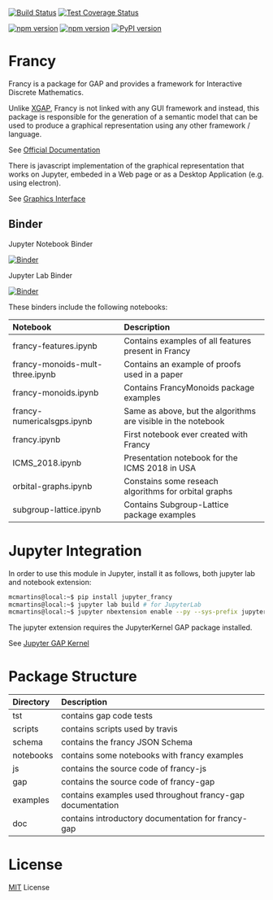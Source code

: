 [![Build Status](https://travis-ci.org/gap-packages/francy.svg?branch=master)](https://travis-ci.org/gap-packages/francy)
[![Test Coverage Status](https://codecov.io/gh/gap-packages/francy/branch/master/graph/badge.svg)](https://codecov.io/gh/gap-packages/francy)

[![npm version](https://badge.fury.io/js/francy-extension-browser.svg)](https://badge.fury.io/js/francy-extension-browser)
[![npm version](https://badge.fury.io/js/jupyter-francy.svg)](https://badge.fury.io/js/jupyter-francy)
[![PyPI version](https://badge.fury.io/py/jupyter-francy.svg)](https://badge.fury.io/py/jupyter-francy)

# Francy

Francy is a package for GAP and provides a framework for Interactive Discrete Mathematics.

Unlike [XGAP](https://github.com/gap-packages/xgap), Francy is not linked with any GUI framework and instead, 
this package is responsible for the generation of a semantic model that can be used to produce a graphical representation using any other framework / language.

See [Official Documentation](https://gap-packages.github.io/francy/doc/chap1.html)

There is javascript implementation of the graphical representation that works on Jupyter, embeded in a Web page or as a Desktop Application (e.g. using electron).

See [Graphics Interface](/js)

## Binder 

Jupyter Notebook Binder

[![Binder](https://mybinder.org/badge.svg)](https://mybinder.org/v2/gh/gap-packages/francy/master)

Jupyter Lab Binder

[![Binder](https://mybinder.org/badge.svg)](https://mybinder.org/v2/gh/gap-packages/francy/master?urlpath=lab)

These binders include the following notebooks:

|Notebook                        |Description                                                     |
|:-------------------------------|:---------------------------------------------------------------|
|francy-features.ipynb           | Contains examples of all features present in Francy            |
|francy-monoids-mult-three.ipynb | Contains an example of proofs used in a paper                  |
|francy-monoids.ipynb            | Contains FrancyMonoids package examples                        |
|francy-numericalsgps.ipynb      | Same as above, but the algorithms are visible in the notebook  |
|francy.ipynb                    | First notebook ever created with Francy                        |
|ICMS_2018.ipynb                 | Presentation notebook for the ICMS 2018 in USA                 |
|orbital-graphs.ipynb            | Constains some reseach algorithms for orbital graphs           |
|subgroup-lattice.ipynb          | Contains Subgroup-Lattice package examples                     |

# Jupyter Integration

In order to use this module in Jupyter, install it as follows, both jupyter lab and notebook extension:

```bash
mcmartins@local:~$ pip install jupyter_francy
mcmartins@local:~$ jupyter lab build # for JupyterLab
mcmartins@local:~$ jupyter nbextension enable --py --sys-prefix jupyter_francy # for Jupyter Notebook
```

The jupyter extension requires the JupyterKernel GAP package installed.

See [Jupyter GAP Kernel](https://github.com/gap-packages/JupyterKernel)

# Package Structure

|Directory   |Description                                                     |
|:-----------|:---------------------------------------------------------------|
| tst        | contains gap code tests                                        |
| scripts    | contains scripts used by travis                                |
| schema     | contains the francy JSON Schema                                |
| notebooks  | contains some notebooks with francy examples                   |
| js         | contains the source code of francy-js                          |
| gap        | contains the source code of francy-gap                         |
| examples   | contains examples used throughout francy-gap documentation     |
| doc        | contains introductory documentation for francy-gap             |

# License

[MIT](LICENSE) License
